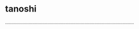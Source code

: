 # tanoshi
........................................................................................................